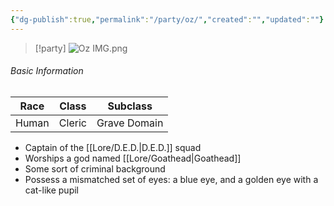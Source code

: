 ```yaml
---
{"dg-publish":true,"permalink":"/party/oz/","created":"","updated":""}
---
```



> [!party]
> ![Oz IMG.png](/img/user/z_Assets/Oz%20IMG.png)

###### Basic Information 
| **Race** | **Class** | **Subclass** |
| -------- | --------- | ------------ |
| Human    | Cleric    | Grave Domain |


- Captain of the [[Lore/D.E.D.\|D.E.D.]] squad 
- Worships a god named [[Lore/Goathead\|Goathead]] 
- Some sort of criminal background
- Possess a mismatched set of eyes: a blue eye, and a golden eye with a cat-like pupil